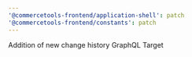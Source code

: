 ```yaml
---
'@commercetools-frontend/application-shell': patch
'@commercetools-frontend/constants': patch
---
```


Addition of new change history GraphQL Target

